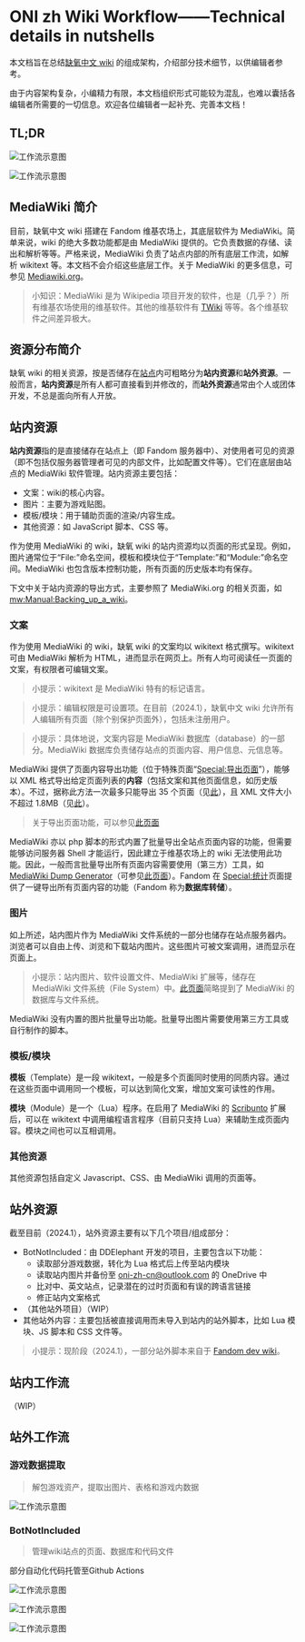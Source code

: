 # ONI zh Wiki Workflow——Technical details in nutshells
本文档旨在总结[缺氧中文 wiki](https://oni.fandom.com/zh) 的组成架构，介绍部分技术细节，以供编辑者参考。

由于内容架构复杂，小编精力有限，本文档组织形式可能较为混乱，也难以囊括各编辑者所需要的一切信息。欢迎各位编辑者一起补充、完善本文档！

## TL;DR
![工作流示意图](workflow_sketch.drawio.svg)

![工作流示意图](workflow.drawio.svg)

## MediaWiki 简介
目前，缺氧中文 wiki 搭建在 Fandom 维基农场上，其底层软件为 MediaWiki。简单来说，wiki 的绝大多数功能都是由 MediaWiki 提供的。它负责数据的存储、读出和解析等等。严格来说，MediaWiki 负责了站点内部的所有底层工作流，如解析 wikitext 等。本文档不会介绍这些底层工作。关于 MediaWiki 的更多信息，可参见 [Mediawiki.org](https://mediawiki.org)。

> 小知识：MediaWiki 是为 Wikipedia 项目开发的软件，也是（几乎？）所有维基农场使用的维基软件。其他的维基软件有 [TWiki](https://en.wikipedia.org/wiki/TWiki) 等等。各个维基软件之间差异极大。

## 资源分布简介
缺氧 wiki 的相关资源，按是否储存在[站点](oxygennotincluded.fandom.com/zh)内可粗略分为**站内资源**和**站外资源**。一般而言，**站内资源**是所有人都可直接看到并修改的，而**站外资源**通常由个人或团体开发，不总是面向所有人开放。

## 站内资源
**站内资源**指的是直接储存在站点上（即 Fandom 服务器中）、对使用者可见的资源（即不包括仅服务器管理者可见的内部文件，比如配置文件等）。它们在底层由站点的 MediaWiki 软件管理。站内资源主要包括：

- 文案：wiki的核心内容。
- 图片：主要为游戏贴图。
- 模板/模块：用于辅助页面的渲染/内容生成。
- 其他资源：如 JavaScript 脚本、CSS 等。

作为使用 MediaWiki 的 wiki，缺氧 wiki 的站内资源均以页面的形式呈现。例如，图片通常位于“File:”命名空间，模板和模块位于“Template:”和“Module:”命名空间。MediaWiki 也包含版本控制功能，所有页面的历史版本均有保存。

下文中关于站内资源的导出方式，主要参照了 MediaWiki.org 的相关页面，如 [mw:Manual:Backing_up_a_wiki](https://www.mediawiki.org/wiki/Manual:Backing_up_a_wiki)。

### 文案
作为使用 MediaWiki 的 wiki，缺氧 wiki 的文案均以 wikitext 格式撰写。wikitext 可由 MediaWiki 解析为 HTML，进而显示在网页上。所有人均可阅读任一页面的文案，有权限者可编辑文案。

> 小提示：wikitext 是 MediaWiki 特有的标记语言。

> 小提示：编辑权限是可设置项。在目前（2024.1），缺氧中文 wiki 允许所有人编辑所有页面（除个别保护页面外），包括未注册用户。

> 小提示：具体地说，文案内容是 MediaWiki 数据库（database）的一部分。MediaWiki 数据库负责储存站点的页面内容、用户信息、元信息等。

MediaWiki 提供了页面内容导出功能（位于特殊页面“[Special:导出页面](https://oxygennotincluded.fandom.com/zh/wiki/Special:Export)”），能够以 XML 格式导出给定页面列表的**内容**（包括文案和其他页面信息，如历史版本）。不过，据称此方法一次最多只能导出 35 个页面（见[此](https://www.mediawiki.org/wiki/Manual:Parameters_to_Special:Export)），且 XML 文件大小不超过 1.8MB（见[此](https://community.fandom.com/zh/wiki/Help:導出頁面)）。

> 关于导出页面功能，可以参见[此页面](https://www.mediawiki.org/wiki/Help:Export)

MediaWiki 亦以 php 脚本的形式内置了批量导出全站点页面内容的功能，但需要能够访问服务器 Shell 才能运行，因此建立于维基农场上的 wiki 无法使用此功能。因此，一般而言批量导出所有页面内容需要使用（第三方）工具，如 [MediaWiki Dump Generator](https://github.com/mediawiki-client-tools/mediawiki-dump-generator)（可参见[此页面](https://www.mediawiki.org/wiki/Manual:Backing_up_a_wiki)）。Fandom 在 [Special:统计](https://oxygennotincluded.fandom.com/zh/wiki/Special:Statistic)页面提供了一键导出所有页面内容的功能（Fandom 称为**数据库转储**）。

### 图片
如上所述，站内图片作为 MediaWiki 文件系统的一部分也储存在站点服务器内。浏览者可以自由上传、浏览和下载站内图片。这些图片可被文案调用，进而显示在页面上。

> 小提示：站内图片、软件设置文件、MediaWiki 扩展等，储存在 MediaWiki 文件系统（File System）中。[此页面](https://www.mediawiki.org/wiki/Manual:Backing_up_a_wiki)简略提到了 MediaWiki 的数据库与文件系统。

MediaWiki 没有内置的图片批量导出功能。批量导出图片需要使用第三方工具或自行制作的脚本。

### 模板/模块
**模板**（Template）是一段 wikitext，一般是多个页面同时使用的同质内容。通过在这些页面中调用同一个模板，可以达到简化文案，增加文案可读性的作用。

**模块**（Module）是一个（Lua）程序。在启用了 MediaWiki 的 [Scribunto](https://www.mediawiki.org/wiki/Extension:Scribunto) 扩展后，可以在 wikitext 中调用编程语言程序（目前只支持 Lua）来辅助生成页面内容。模块之间也可以互相调用。

### 其他资源
其他资源包括自定义 Javascript、CSS、由 MediaWiki 调用的页面等。

## 站外资源
截至目前（2024.1），站外资源主要有以下几个项目/组成部分：

- BotNotIncluded：由 DDElephant 开发的项目，主要包含以下功能：
    - 读取部分游戏数据，转化为 Lua 格式后上传至站内模块
    - 读取站内图片并备份至 oni-zh-cn@outlook.com 的 OneDrive 中
    - 比对中、英文站点，记录潜在的过时页面和有误的跨语言链接
    - 修正站内文案格式
- （其他站外项目）（WIP）
- 其他站外内容：主要包括被直接调用而未导入到站内的站外脚本，比如 Lua 模块、JS 脚本和 CSS 文件等。

> 小提示：现阶段（2024.1），一部分站外脚本来自于 [Fandom dev wiki](https://dev.fandom.com/wiki/Fandom_Developers_Wiki)。

## 站内工作流
（WIP）

## 站外工作流
### 游戏数据提取

> 解包游戏资产，提取出图片、表格和游戏内数据

![工作流示意图](workflow_data_extract.drawio.svg)


### BotNotIncluded

> 管理wiki站点的页面、数据库和代码文件

部分自动化代码托管至Github Actions

![工作流示意图](workflow_WIKI_BOT.drawio.svg)

![工作流示意图](workflow_auto-format.drawio.svg)

![工作流示意图](workflow_Sync_EN.drawio.svg)